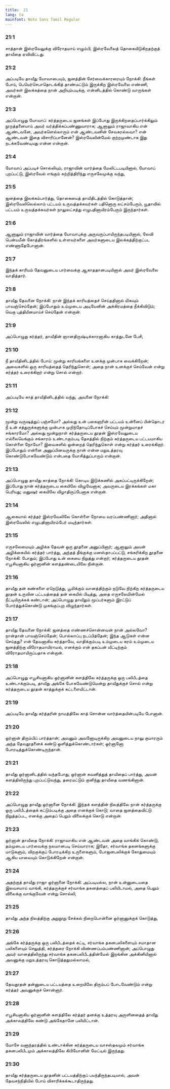 ```yaml
---
title:  21
lang: ta
mainfont: Noto Sans Tamil Regular
---
```


###  21:1

சாத்தான் இஸ்ரவேலுக்கு விரோதமாய் எழும்பி, இஸ்ரவேலைத் தொகையிடுகிறதற்குத் தாவீதை ஏவிவிட்டது.

###  21:2

அப்படியே தாவீது யோவாபையும், ஜனத்தின் சேர்வைக்காரரையும் நோக்கி: நீங்கள் போய், பெயெர்செபாதொடங்கித் தாண்மட்டும் இருக்கிற இஸ்ரவேலை எண்ணி, அவர்கள் இலக்கத்தை நான் அறியும்படிக்கு, என்னிடத்தில் கொண்டு வாருங்கள் என்றான்.

###  21:3

அப்பொழுது யோவாப்: கர்த்தருடைய ஜனங்கள் இப்போது இருக்கிறதைப்பார்க்கிலும் நூறத்தனையாய் அவர் வர்த்திக்கப்பண்ணுவாராக; ஆனாலும் ராஜாவாகிய என் ஆண்டவனே, அவர்களெல்லாரும் என் ஆண்டவனின் சேவகரல்லவா? என் ஆண்டவன் இதை விசாரிப்பானேன்? இஸ்ரவேலின்மேல் குற்றமுண்டாக இது நடக்கவேண்டியது என்ன என்றான்.

###  21:4

யோவாப் அப்படிச் சொல்லியும், ராஜாவின் வார்த்தை மேலிட்டபடியினால், யோவாப் புறப்பட்டு, இஸ்ரவேல் எங்கும் சுற்றித்திரிந்து எருசலேமுக்கு வந்து,

###  21:5

ஜனத்தை இலக்கம்பார்த்து, தொகையைத் தாவீதிடத்தில் கொடுத்தான்; இஸ்ரவேலிலெல்லாம் பட்டயம் உருவத்தக்கவர்கள் பதினொரு லட்சம்பேரும், யூதாவில் பட்டயம் உருவத்தக்கவர்கள் நாலுலட்சத்து எழுபதினாயிரம்பேரும் இருந்தார்கள்.

###  21:6

ஆனாலும் ராஜாவின் வார்த்தை யோவாபுக்கு அருவருப்பாயிருந்தபடியினால், லேவி பென்யமீன் கோத்திரங்களில் உள்ளவர்களை அவர்களுடைய இலக்கத்திற்குட்பட எண்ணாதேபோனான்.

###  21:7

இந்தக் காரியம் தேவனுடைய பார்வைக்கு ஆகாததானபடியினால் அவர் இஸ்ரவேலை வாதித்தார்.

###  21:8

தாவீது தேவனை நோக்கி: நான் இந்தக் காரியத்தைச் செய்ததினால் மிகவும் பாவஞ்செய்தேன்; இப்போதும் உம்முடைய அடியேனின் அக்கிரமத்தை நீக்கிவிடும்; வெகு புத்தியீனமாய்ச் செய்தேன் என்றான்.

###  21:9

அப்பொழுது கர்த்தர், தாவீதின் ஞானதிருஷ்டிக்காரனாகிய காத்துடனே பேசி,

###  21:10

நீ தாவீதினிடத்தில் போய்: மூன்று காரியங்களை உனக்கு முன்பாக வைக்கிறேன்; அவைகளில் ஒரு காரியத்தைத் தெரிந்துகொள்; அதை நான் உனக்குச் செய்வேன் என்று கர்த்தர் உரைக்கிறார் என்று சொல் என்றார்.

###  21:11

அப்படியே காத் தாவீதினிடத்தில் வந்து, அவனை நோக்கி:

###  21:12

மூன்று வருஷத்துப் பஞ்சமோ? அல்லது உன் பகைஞரின் பட்டயம் உன்னைப் பின்தொடர நீ உன் சத்துருக்களுக்கு முன்பாக முறிந்தோடிப்போகச் செய்யும் மூன்றுமாதச் சங்காரமோ? அல்லது மூன்றுநாள் கர்த்தருடைய தூதன் இஸ்ரவேலுடைய எல்லையெங்கும் சங்காரம் உண்டாகும்படி தேசத்தில் நிற்கும் கர்த்தருடைய பட்டயமாகிய கொள்ளை நோயோ? இவைகளில் ஒன்றைத் தெரிந்துகொள் என்று கர்த்தர் உரைக்கிறார். இப்போதும் என்னை அனுப்பினவருக்கு நான் என்ன மறுஉத்தரவு கொண்டுபோகவேண்டும் என்பதை யோசித்துப்பாரும் என்றான்.

###  21:13

அப்பொழுது தாவீது காத்தை நோக்கி: கொடிய இடுக்கணில் அகப்பட்டிருக்கிறேன்; இப்போது நான் கர்த்தருடைய கையிலே விழுவேனாக; அவருடைய இரக்கங்கள் மகா பெரியது; மனுஷர் கையிலே விழாதிருப்பேனாக என்றான்.

###  21:14

ஆகையால் கர்த்தர் இஸ்ரவேலிலே கொள்ளை நோயை வரப்பண்ணினார்; அதினால் இஸ்ரவேலில் எழுபதினாயிரம்பேர் மடிந்தார்கள்.

###  21:15

எருசலேமையும் அழிக்க தேவன் ஒரு தூதனை அனுப்பினார்; ஆனாலும் அவன் அழிக்கையில் கர்த்தர் பார்த்து, அந்தத் தீங்குக்கு மனஸ்தாபப்பட்டு, சங்கரிக்கிற தூதனை நோக்கி: போதும்; இப்போது உன் கையை நிறுத்து என்றார்; கர்த்தருடைய தூதன் எபூசியனாகிய ஒர்னானின் களத்தண்டையிலே நின்றான்.

###  21:16

தாவீது தன் கண்களை ஏறெடுத்து, பூமிக்கும் வானத்திற்கும் நடுவே நிற்கிற கர்த்தருடைய தூதன் உருவின பட்டயத்தைத் தன் கையில் பிடித்து, அதை எருசலேமின்மேல் நீட்டியிருக்கக் கண்டான்; அப்பொழுது தாவீதும் மூப்பர்களும் இரட்டுப் போர்த்துக்கொண்டு முகங்குப்புற விழுந்தார்கள்.

###  21:17

தாவீது தேவனை நோக்கி: ஜனத்தை எண்ணச்சொன்னவன் நான் அல்லவோ? நான்தான் பாவஞ்செய்தேன்; பொல்லாப்பு நடப்பித்தேன்; இந்த ஆடுகள் என்ன செய்தது? என் தேவனாகிய கர்த்தாவே, வாதிக்கும்படி உம்முடைய கரம் உம்முடைய ஜனத்திற்கு விரோதமாயிராமல், எனக்கும் என் தகப்பன் வீட்டிற்கும் விரோதமாயிருப்பதாக என்றான்.

###  21:18

அப்பொழுது எபூசியனாகிய ஒர்னானின் களத்திலே கர்த்தருக்கு ஒரு பலிபீடத்தை உண்டாக்கும்படி, தாவீது அங்கே போகவேண்டுமென்று தாவீதுக்குச் சொல் என்று கர்த்தருடைய தூதன் காத்துக்குக் கட்டளையிட்டான்.

###  21:19

அப்படியே தாவீது கர்த்தரின் நாமத்திலே காத் சொன்ன வார்த்தையின்படியே போனான்.

###  21:20

ஒர்னான் திரும்பிப் பார்த்தான்; அவனும் அவனோடிருக்கிற அவனுடைய நாலு குமாரரும் அந்த தேவதூதனைக் கண்டு ஒளித்துக்கொண்டார்கள்; ஒர்னானோ போரடித்துக்கொண்டிருந்தான்.

###  21:21

தாவீது ஒர்னானிடத்தில் வந்தபோது, ஒர்னான் கவனித்துத் தாவீதைப் பார்த்து, அவன் களத்திலிருந்து புறப்பட்டுவந்து, தரைமட்டும் குனிந்து தாவீதை வணங்கினான்.

###  21:22

அப்பொழுது தாவீது ஒர்னானை நோக்கி: இந்தக் களத்தின் நிலத்திலே நான் கர்த்தருக்கு ஒரு பலிபீடத்தைக் கட்டும்படிக்கு அதை எனக்குக் கொடு; வாதை ஜனத்தைவிட்டு நிறுத்தப்பட, எனக்கு அதைப் பெறும் விலைக்குக் கொடு என்றான்.

###  21:23

ஒர்னான் தாவீதை நோக்கி: ராஜாவாகிய என் ஆண்டவன் அதை வாங்கிக் கொண்டு, தம்முடைய பார்வைக்கு நலமானபடி செய்வாராக; இதோ, சர்வாங்க தகனங்களுக்கு மாடுகளும், விறகுக்குப் போரடிக்கிற உருளைகளும், போஜனபலிக்குக் கோதுமையும் ஆகிய யாவையும் கொடுக்கிறேன் என்றான்.

###  21:24

அதற்குத் தாவீது ராஜா ஒர்னானை நோக்கி: அப்படியல்ல, நான் உன்னுடையதை இலவசமாய் வாங்கி, கர்த்தருக்குச் சர்வாங்க தகனத்தைப் பலியிடாமல், அதை பெறும் விலைக்கு வாங்குவேன் என்று சொல்லி,

###  21:25

தாவீது அந்த நிலத்திற்கு அறுநூறு சேக்கல் நிறைபொன்னை ஒர்னானுக்குக் கொடுத்து,

###  21:26

அங்கே கர்த்தருக்கு ஒரு பலிபீடத்தைக் கட்டி, சர்வாங்க தகனபலிகளையும் சமாதான பலிகளையும் செலுத்தி, கர்த்தரை நோக்கி விண்ணப்பம்பண்ணினான்; அப்பொழுது அவர் வானத்திலிருந்து சர்வாங்க தகனபலிபீடத்தின்மேல் இறங்கின அக்கினியினால் அவனுக்கு மறுஉத்தரவு கொடுத்ததுமல்லாமல்,

###  21:27

தேவதூதன் தன்னுடைய பட்டயத்தை உறையிலே திரும்பப் போடவேண்டும் என்று கர்த்தர் அவனுக்குச் சொன்னார்.

###  21:28

எபூசியனாகிய ஒர்னானின் களத்திலே கர்த்தர் தனக்கு உத்தரவு அருளினதைத் தாவீது அக்காலத்திலே கண்டு அங்கேதானே பலியிட்டான்.

###  21:29

மோசே வனாந்தரத்தில் உண்டாக்கின கர்த்தருடைய வாசஸ்தலமும் சர்வாங்க தகனபலிபீடமும் அக்காலத்திலே கிபியோனின் மேட்டில் இருந்தது.

###  21:30

தாவீது கர்த்தருடைய தூதனின் பட்டயத்திற்குப் பயந்திருந்தபடியால், அவன் தேவசந்நிதியில் போய் விசாரிக்கக்கூடாதிருந்தது.

